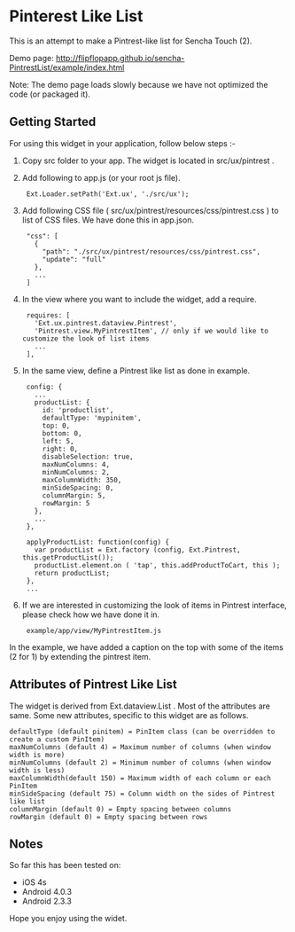 Pinterest Like List
===================

This is an attempt to make a Pintrest-like list for Sencha Touch (2). 

Demo page: http://flipflopapp.github.io/sencha-PintrestList/example/index.html

Note: The demo page loads slowly because we have not optimized the code (or packaged it).

Getting Started
---------------

For using this widget in your application, follow below steps :-

1. Copy src folder to your app. The widget is located in src/ux/pintrest .
 
2. Add following to app.js (or your root js file).

        Ext.Loader.setPath('Ext.ux', './src/ux');

3. Add following CSS file ( src/ux/pintrest/resources/css/pintrest.css ) to list of CSS files. We have done this in app.json.


        "css": [
          {
            "path": "./src/ux/pintrest/resources/css/pintrest.css",
            "update": "full"
          },
          ...
        ]

4. In the view where you want to include the widget, add a require.
 
        requires: [
          'Ext.ux.pintrest.dataview.Pintrest',
          'Pintrest.view.MyPintrestItem', // only if we would like to customize the look of list items
          ...
        ],

5. In the same view, define a Pintrest like list as done in example.

        config: {
          ...
          productList: {
            id: 'productlist',
            defaultType: 'mypinitem',
            top: 0,
            bottom: 0,
            left: 5,
            right: 0,
            disableSelection: true,
            maxNumColumns: 4,
            minNumColumns: 2,
            maxColumnWidth: 350,
            minSideSpacing: 0,
            columnMargin: 5,
            rowMargin: 5
          },
          ...
        },
        
        applyProductList: function(config) {
          var productList = Ext.factory (config, Ext.Pintrest, this.getProductList());
          productList.element.on ( 'tap', this.addProductToCart, this );
          return productList;
        },
        ...

6. If we are interested in customizing the look of items in Pintrest interface, please check how we have done it in.

        example/app/view/MyPintrestItem.js

In the example, we have added a caption on the top with some of the items (2 for 1) by extending the pintrest item.


Attributes of Pintrest Like List
--------------------------------

The widget is derived from Ext.dataview.List . Most of the attributes are same. Some new attributes, specific to this widget are as follows.

    defaultType (default pinitem) = PinItem class (can be overridden to create a custom PinItem)
    maxNumColumns (default 4) = Maximum number of columns (when window width is more)
    minNumColumns (default 2) = Minimum number of columns (when window width is less)
    maxColumnWidth(default 150) = Maximum width of each column or each PinItem
    minSideSpacing (default 75) = Column width on the sides of Pintrest like list
    columnMargin (default 0) = Empty spacing between columns
    rowMargin (default 0) = Empty spacing between rows

Notes
-----

So far this has been tested on:

  * iOS 4s 
  * Android 4.0.3
  * Android 2.3.3

Hope you enjoy using the widet. 
